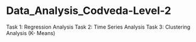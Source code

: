 # Data_Analysis_Codveda-Level-2
Task 1: Regression Analysis  Task 2: Time Series Analysis   Task 3: Clustering Analysis (K- Means)
